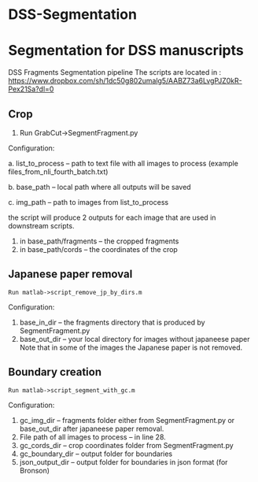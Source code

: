 # DSS-Segmentation
# Segmentation for DSS manuscripts
DSS Fragments Segmentation pipeline
The scripts are located in : https://www.dropbox.com/sh/1dc50g802umalg5/AABZ73a6LvgPJZ0kR-Pex21Sa?dl=0 

## Crop
  1.	Run GrabCut->SegmentFragment.py 
  
Configuration:

a.	list_to_process – path to text file with all images to process (example files_from_nli_fourth_batch.txt)

b.	base_path – local path where all outputs will be saved

c.	img_path – path to images from list_to_process

the script will produce 2 outputs for each image that are used in downstream scripts.
1.	in base_path/fragments – the cropped fragments
2.	in base_path/cords – the coordinates of the crop
## Japanese paper removal
	Run matlab->script_remove_jp_by_dirs.m
Configuration:
1.	base_in_dir – the fragments directory that is produced by SegmentFragment.py
2.	 base_out_dir – your local directory for images without japaneese paper
Note that in some of the images the Japanese paper is not removed.
## Boundary creation
	Run matlab->script_segment_with_gc.m
Configuration:
1.	gc_img_dir – fragments folder either from SegmentFragment.py  or base_out_dir after japaneese paper removal.
2.	File path of all images to process – in line 28. 
3.	gc_cords_dir – crop coordinates folder  from SegmentFragment.py  
4.	gc_boundary_dir – output folder for boundaries
5.	json_output_dir – output folder for boundaries in json format (for Bronson)



